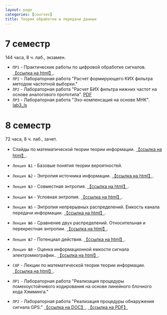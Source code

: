 ```yaml
---
layout: page
categories: [courses]
title: Теория обработки и передачи данных
---
```


# 7 семестр 
144 часа, 8 ч. лаб., экзамен.
 * `ПР1` - Практические работы по цифровой обработке сигналов. [【ссылка на html】](dsp_practice_2).
 * `ЛР1` - Лабораторная работа "Расчет формирующего КИХ фильтра методом частотной выборки."
 * `ЛР2` - Лабораторная работа "Расчет БИХ фильтра нижних частот на основе аналогового прототипа". [PDF](https://github.com/estel1/it6/blob/master/course_materials_umk/LAB_IIR/dsp_lab2.pdf)
 * `ЛР3` - Лабораторная работа "Эхо-компенсация на основе МНК". [lab3_ls](lab3_ls)

# 8 семестр 
72 часа, 8 ч. лаб., зачет.
 * Слайды по математической теории теории информации. [【ссылка на html】](topd_slides_stub).
 * `Лекция №1` - Базовые понятия теории вероятностей.
 * `Лекция №2` - Энтропия источника информации. [【ссылка на html】](https://colab.research.google.com/drive/1Q2DmgZgitmXRdwIyY0i5aciT_ecvaJWR?usp=sharing).
 * `Лекция №3` - Совместная энтропия. [【ссылка на html】](https://colab.research.google.com/drive/1zRJ74NziNix0nAQY_iUDMShDnxHlLaV6?usp=sharing).
 * `Лекция №4` - Условная энтропия. [【ссылка на html】](https://colab.research.google.com/drive/1rNpIc-t2I2HddTjDe8f8HN_uo0zFUNLc?usp=sharing).
 * `Лекция №5` - Энтропия непрерывных распределений. Емкость канала передачи информации. [【ссылка на html】](https://colab.research.google.com/drive/11jGNECvtqWFd83I0QDpw7Ccti-QCircY?usp=sharing).
 * `Лекция №6` - Сравнение двух распределений. Относительная и перекрестная энтропии. [【ссылка на html】](https://colab.research.google.com/drive/11uAUmt9xgTkZAUBxABA8HFicXczwDZzo?usp=sharing).
 * `Лекция №7` - Потенциал действия. [【ссылка на html】](https://colab.research.google.com/drive/1Uoxfwr17Dn53ORETseYd3ZELYqBoH7D1?usp=sharing).
 * `Лекция №8` - Оценка информационной емкости сигнала электромиографии.. [【ссылка на html】](https://colab.research.google.com/drive/1I6cQ2vGuXJV5DxO8Nlaep1jJif_Q3Mf6?usp=sharing).
 

 * `CAP` - Лекции по математической теории теории информации. [【ссылка на html】](topd_lect_stub).
 * `ЛР1` - Лабораторная работа "Реализация процедуры помехоустойчивого кодирования на основе линейного блочного кода Хэмминга."
 * `ЛР2` - Лабораторная работа "Реализация процедуры обнаружения сигнала GPS." [【ссылка на DOC】](https://github.com/estel1/it6/blob/master/course_materials_umk/lab1_topd.docx?raw=true), [【ссылка на PDF】](https://github.com/estel1/it6/blob/master/course_materials_umk/lab1_topd.pdf)

